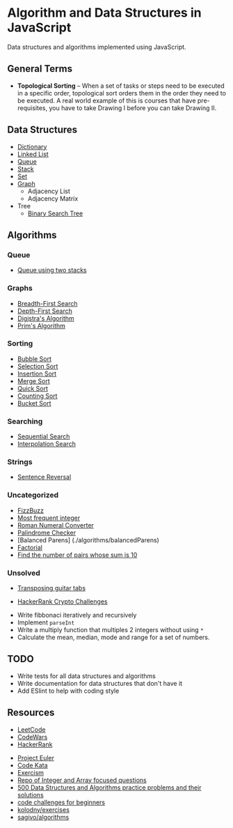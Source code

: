 # Algorithm and Data Structures in JavaScript

Data structures and algorithms implemented using JavaScript.

## General Terms

* **Topological Sorting** – When a set of tasks or steps need to be executed in a specific order, topological sort orders them in the order they need to be executed. A real world example of this is courses that have pre-requisites, you have to take Drawing I before you can take Drawing II.

## Data Structures

* [Dictionary](/src/dataStructures/Dictionary/)
* [Linked List](/src/dataStructures/LinkedList/)
* [Queue](/src/dataStructures/Queue)
* [Stack](/src/dataStructures/Stack)
* [Set](/src/dataStructures/Set)
* [Graph](/src/dataStructures/Graph)
    * Adjacency List
    * Adjacency Matrix
* Tree
    * [Binary Search Tree](src/dataStructures/Tree/binarySearchTree)

## Algorithms

### Queue

* [Queue using two stacks](./src/algorithms/queue/queueUsingTwoStacks)

### Graphs

* [Breadth-First Search](./src/algorithms/graph/breadthFirstSearch)
* [Depth-First Search](./src/algorithms/graph/depthFirstSearch)
* [Digjstra's Algorithm](./src/algorithms/graph/dijkstrasAlgorithm)
* [Prim's Algorithm](./src/algorithms/graph/primsAlgorithm)

### Sorting
* [Bubble Sort](./src/algorithms/sorting/BubbleSort)
* [Selection Sort](./src/algorithms/sorting/SelectionSort)
* [Insertion Sort](./src/algorithms/sorting/InsertionSort)
* [Merge Sort](./src/algorithms/sorting/MergeSort)
* [Quick Sort](./src/algorithms/sorting/QuickSort)
* [Counting Sort](./src/algorithms/sorting/CountingSort)
* [Bucket Sort](./src/algorithms/sorting/BucketSort)

### Searching

* [Sequential Search](./src/algorithms/searching/SequentialSearch)
* [Interpolation Search](./src/algorithms/searching/InterpolationSearch)

### Strings

* [Sentence Reversal](./src/algorithms/strings/sentenceReversal)

### Uncategorized 

* [FizzBuzz](./algorithms/fizzBuzz)
* [Most frequent integer](./algorithms/frequentInteger)
* [Roman Numeral Converter](./algorithms/uncategorized/RomanNumeralConverter)
* [Palindrome Checker](./algorithms/palindromeChecker)
* [Balanced Parens] (./algorithms/balancedParens)
* [Factorial](./algorithms/factorial)
* [Find the number of pairs whose sum is 10](./algorithms/findSumOf10)

### Unsolved

* [Transposing guitar tabs](https://www.codewars.com/kata/transposing-guitar-tabs?utm_source=newsletter)
- [HackerRank Crypto Challenges](https://www.hackerrank.com/domains/security/cryptography/1)
* Write fibbonaci iteratively and recursively
* Implement `parseInt`
* Write a multiply function that multiples 2 integers without using `*`
* Calculate the mean, median, mode and range for a set of numbers.

## TODO

* Write tests for all data structures and algorithms
* Write documentation for data structures that don't have it
* Add ESlint to help with coding style


## Resources

* [LeetCode](https://leetcode.com/)
* [CodeWars](https://www.codewars.com/)
* [HackerRank](https://www.hackerrank.com/)
- [Project Euler](https://projecteuler.net/archives)
- [Code Kata](http://codekata.pragprog.com/)
- [Exercism](https://exercism.io/)
- [Repo of Integer and Array focused questions](https://github.com/AdaGold/IntegersAndArrays)
- [500 Data Structures and Algorithms practice problems and their solutions](https://medium.com/@codingfreak/500-data-structures-and-algorithms-practice-problems-35afe8a1e222)
- [code challenges for beginners](https://medium.com/coderbyte/the-5-hardest-code-challenges-for-beginners-e410da4474b)
- [kolodny/exercises](https://github.com/kolodny/exercises)
- [sagivo/algorithms](https://github.com/sagivo/algorithms)
